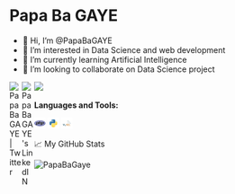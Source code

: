 # Papa Ba GAYE 
- 👋 Hi, I’m @PapaBaGAYE
- 👀 I’m interested in Data Science and web development
- 🌱 I’m currently learning Artificial Intelligence 
- 💞️ I’m looking to collaborate on Data Science project
<!--- - 📫 How to reach me ... --->

<!---
PapaBaGAYE/PapaBaGAYE is a ✨ special ✨ repository because its `README.md` (this file) appears on your GitHub profile.
You can click the Preview link to take a look at your changes.
--->

<a href="https://twitter.com/BraBeatz">
  <img align="left" alt="Papa Ba GAYE | Twitter" width="22px" src="https://raw.githubusercontent.com/peterthehan/peterthehan/master/assets/twitter.svg" />
</a>
<a href="https://www.linkedin.com/in/papa-ba-gaye-8970651a6/">
  <img align="left" alt="Papa Ba GAYE's LinkedIN" width="22px" src="https://raw.githubusercontent.com/peterthehan/peterthehan/master/assets/linkedin.svg" />
</a>

![](https://visitor-badge.glitch.me/badge?page_id=PapaBaGaye.PapaBaGaye)

**Languages and Tools:**  

<code><img height="20" src="https://raw.githubusercontent.com/github/explore/80688e429a7d4ef2fca1e82350fe8e3517d3494d/topics/php/php.png"></code>
<code><img height="20" src="https://raw.githubusercontent.com/github/explore/80688e429a7d4ef2fca1e82350fe8e3517d3494d/topics/python/python.png"></code>
<code><img height="20" src="https://raw.githubusercontent.com/github/explore/80688e429a7d4ef2fca1e82350fe8e3517d3494d/topics/mysql/mysql.png"></code>

📈 My GitHub Stats

<img src="https://github-readme-stats.vercel.app/api?username=PapaBaGaye&show_icons=true&theme=gotham" alt="PapaBaGaye" />
